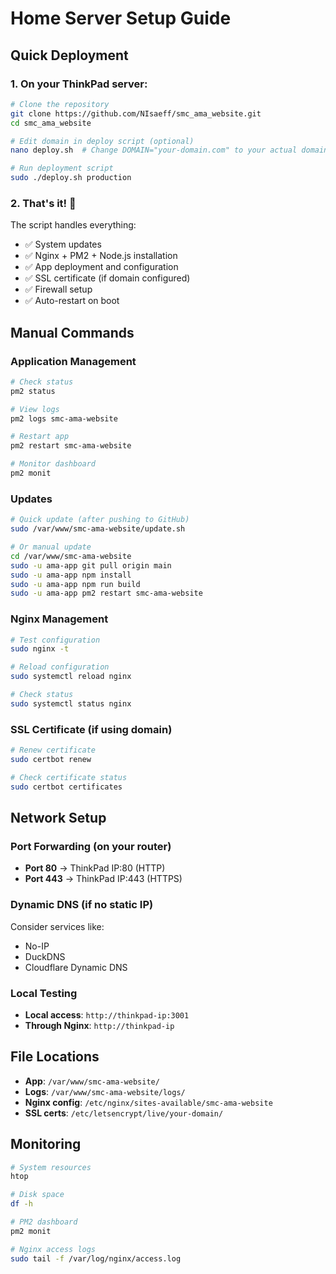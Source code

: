 # Home Server Setup Guide

## Quick Deployment

### 1. On your ThinkPad server:
```bash
# Clone the repository
git clone https://github.com/NIsaeff/smc_ama_website.git
cd smc_ama_website

# Edit domain in deploy script (optional)
nano deploy.sh  # Change DOMAIN="your-domain.com" to your actual domain

# Run deployment script
sudo ./deploy.sh production
```

### 2. That's it! 🎉

The script handles everything:
- ✅ System updates
- ✅ Nginx + PM2 + Node.js installation
- ✅ App deployment and configuration
- ✅ SSL certificate (if domain configured)
- ✅ Firewall setup
- ✅ Auto-restart on boot

## Manual Commands

### Application Management
```bash
# Check status
pm2 status

# View logs
pm2 logs smc-ama-website

# Restart app
pm2 restart smc-ama-website

# Monitor dashboard
pm2 monit
```

### Updates
```bash
# Quick update (after pushing to GitHub)
sudo /var/www/smc-ama-website/update.sh

# Or manual update
cd /var/www/smc-ama-website
sudo -u ama-app git pull origin main
sudo -u ama-app npm install
sudo -u ama-app npm run build
sudo -u ama-app pm2 restart smc-ama-website
```

### Nginx Management
```bash
# Test configuration
sudo nginx -t

# Reload configuration
sudo systemctl reload nginx

# Check status
sudo systemctl status nginx
```

### SSL Certificate (if using domain)
```bash
# Renew certificate
sudo certbot renew

# Check certificate status
sudo certbot certificates
```

## Network Setup

### Port Forwarding (on your router)
- **Port 80** → ThinkPad IP:80 (HTTP)
- **Port 443** → ThinkPad IP:443 (HTTPS)

### Dynamic DNS (if no static IP)
Consider services like:
- No-IP
- DuckDNS
- Cloudflare Dynamic DNS

### Local Testing
- **Local access**: `http://thinkpad-ip:3001`
- **Through Nginx**: `http://thinkpad-ip`

## File Locations
- **App**: `/var/www/smc-ama-website/`
- **Logs**: `/var/www/smc-ama-website/logs/`
- **Nginx config**: `/etc/nginx/sites-available/smc-ama-website`
- **SSL certs**: `/etc/letsencrypt/live/your-domain/`

## Monitoring
```bash
# System resources
htop

# Disk space
df -h

# PM2 dashboard
pm2 monit

# Nginx access logs
sudo tail -f /var/log/nginx/access.log
```